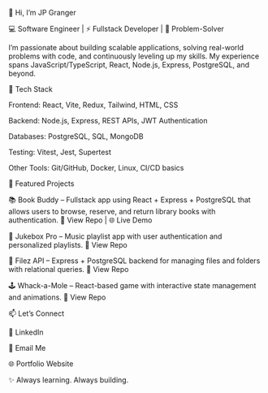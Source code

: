 👋 Hi, I’m JP Granger

💻 Software Engineer | ⚡ Fullstack Developer | 🚀 Problem-Solver

I’m passionate about building scalable applications, solving real-world problems with code, and continuously leveling up my skills. My experience spans JavaScript/TypeScript, React, Node.js, Express, PostgreSQL, and beyond.

🔨 Tech Stack

Frontend: React, Vite, Redux, Tailwind, HTML, CSS

Backend: Node.js, Express, REST APIs, JWT Authentication

Databases: PostgreSQL, SQL, MongoDB

Testing: Vitest, Jest, Supertest

Other Tools: Git/GitHub, Docker, Linux, CI/CD basics

🚀 Featured Projects

📚 Book Buddy – Fullstack app using React + Express + PostgreSQL that allows users to browse, reserve, and return library books with authentication.
🔗 View Repo
 | 🌐 Live Demo

🎵 Jukebox Pro – Music playlist app with user authentication and personalized playlists.
🔗 View Repo

📂 Filez API – Express + PostgreSQL backend for managing files and folders with relational queries.
🔗 View Repo

🕹️ Whack-a-Mole – React-based game with interactive state management and animations.
🔗 View Repo

📫 Let’s Connect

💼 LinkedIn

📧 Email Me

🌐 Portfolio Website

✨ Always learning. Always building.
